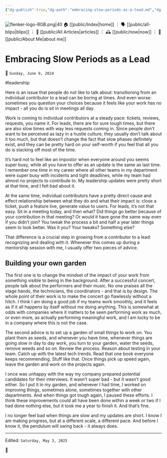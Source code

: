 ```yaml
---
{"dg-publish":true,"dg-path":"embracing-slow-periods-as-a-lead.md","dg-permalink":"embracing-slow-periods-as-a-lead/","permalink":"/embracing-slow-periods-as-a-lead/","title":"Embracing Slow Periods as a Lead","created":"2024-06-09T06:44:51","updated":"2025-05-03T12:51:44"}
---
```



<div class="transclusion internal-embed is-loaded"><div class="markdown-embed">




![flenker-logo-RGB.png|40](/img/user/attachments/flenker-logo-RGB.png)
🏠 [[public/Index\|home]]  ⋮ 🗣️ [[public/all-blips\|blips]] ⋮  📝 [[public/All Articles\|articles]]  ⋮ 🕰️ [[public/now\|now]] ⋮ 🪪 [[public/About Me\|about me]]


</div></div>


# Embracing Slow Periods as a Lead
<p><span>📆 <code>Sunday, June 9, 2024</code></span></p>
#leadership


Here is an issue that people do not like to talk about: transitioning from an individual contributor to a lead can be boring at times. And even worse: sometimes you question your choices because it feels like your work has no impact - all you do is sit in meetings all day.

Work  is coming to individual contributors at a steady pace: tickets, reviews, requests, you name it. For leads, there are for sure tough times, but there are also slow times with way less requests coming in. Since people don’t want to be perceived as lazy in a hustle culture, they usually don’t talk about it too much, but that doesn’t change the fact that slow phases definitely exist, and they can be pretty hard on your self-worth if you feel that all you do is slacking off most of the time.

It’s hard not to feel like an impostor when everyone around you seems super busy, while all you have to offer as an update is the same as last time. I remember one time in my career where all other teams in my department were super busy with incidents and tight deadlines, while my team had almost no projects to contribute to. My leadership updates were pretty short at that time, and I felt bad about it.

At the same time, individual contributors have a pretty direct cause and effect relationship between what they do and what their impact is: close a ticket, push a feature live, generate value to users. For leads, it’s not that easy. Sit in a meeting today, and then what? Did things go better because of your contribution in that meeting? Or would it have gone the same way even if you didn’t join? You tweak the process  a bit and half a year later things seem to look better. Was it you? Your tweaks? Something else?

That difference is a crucial step in growing from a contributor to a lead: recognizing and dealing with it. Whenever this comes up during a mentorship session with me, I usually offer two pieces of advice.

## Building your own garden

The first one is to change the mindset of the impact of your work from something visible to being  in the background. After a successful concert, people talk about the performers and their music. No one praises all the stage hands, the technicians, the coordinators - and that is by design. The whole point of their work is to make the concert go flawlessly without a hitch. I think I am doing a good job if my teams work smoothly, and it feels as if it all happens by itself without me doing anything. This is somewhat at odds with companies where it matters to be seen performing work as much, or even more, as actually performing meaningful work, and I am lucky to be in a company where this is not the case.

The second advice is to set up a garden of small things to work on. You plant them as seeds, and whenever you have time, whenever things are going slow in day to day work, you turn to your garden, water the seeds, remove weeds and so on. Review the process. Reason about testing in your team. Catch up with the latest tech trends. Read that one book everyone keeps recommending. Stuff like that. Once things pick up speed again, leave the garden and work on the projects again.

I once was unhappy with the way my company prepared potential candidates for their interviews. It wasn’t super bad - but it wasn’t good either. So I put it in my garden, and whenever I had time, I worked on improving things, sometimes alone, sometimes together with other departments. And when things got tough again, I paused these efforts. I think these improvements could all have been done within a week or two if I had done nothing else, but it took me a year to finish it. And that’s fine.

I no longer feel bad when things are slow and my updates are short. I know I am making progress, but at a different scale, a different pace.  And before I know it, the pendulum will swing back - it always does.

- - -
<p><span>Edited: <code>Saturday, May 3, 2025</code></span></p>
👾
